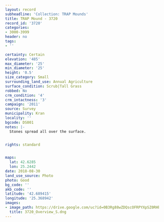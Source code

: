 ```yaml
---
layout: record
subheadline: 'Collection: TRAP Mounds'
title: TRAP Mound - 3720
record_id: '3720'
categories:
- 3000-3999
header: no
tags:
- ''

certainty: Certain
elevation: '485'
max_diameter: '25'
min_diameter: '25'
height: '0.5'
size_category: Small
surrounding_land_use: Annual Agriculture
surface_condition: Scrub|Tall Grass
robbed: No
crm_condition: '4'
crm_intactness: '3'
campaign: '2011'
source: Survey
municipality: Kran
locality: ''
bgcode: DS001
notes: |-
  Stones spread all over the surface.


rights: standard


maps:
  lat: 42.6285
  lon: 25.2442
date: 2018-08-30
land_use_source: Photo
photo: Good
bg_code: ''
akb_code: ''
latitude: '42.689415'
longitude: '25.368942'
images:
- image_path: https://drive.google.com/uc?id=0B3Rg88wZDQscOFRPYXpSZ0RHbHM
  title: 3720_Overview_S.dng
---
```

